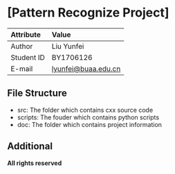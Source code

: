 # [Pattern Recognize Project]
| Attribute  |        Value      |
|:-----------|:------------------|
|  Author    |      Liu Yunfei   |
|Student ID  |      BY1706126    |
|E-mail      |lyunfei@buaa.edu.cn|

## File Structure

* src:   The folder which contains cxx source code
* scripts: The fouder which contains python scripts
* doc:   The folder which contains project information

## Additional

**All rights reserved**